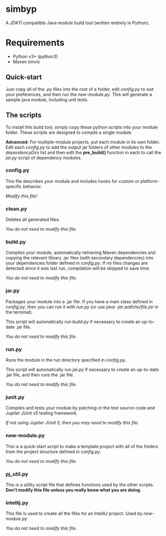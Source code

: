 # simbyp
A JDK11 compatible Java module build tool (written entirely in Python).

# Requirements
* Python v3+ (python3)
* Maven (mvn)

## Quick-start
Just copy all of the *.py* files into the root of a folder, edit *config.py* to suit your preferences, and then run the *new-module.py*. This will generate a sample java module, including unit tests.

## The scripts
To install this build tool, simply copy these python scripts into your module folder. These scripts are designed to compile a single module. 

**Advanced:** For multiple-module projects, put each module in its own folder. Edit each *config.py* to add the output jar folders of other modules to the *dependencyDirs* list and then edit the **pre_build()** function in each to call the *jar.py* script of dependency modules.

### config.py
This file describes your module and includes hooks for custom or platform-specific behavior. 

*Modify this file!*

### clean.py
Deletes all generated files. 

*You do not need to modify this file.*

### build.py
Compiles your module, automatically retrieving Maven dependencies and copying the relevant library .jar files (with secondary dependencies) into your dependencies folder defined in *config.py*. If no files changes are detected since it was last run, compilation will be skipped to save time. 

*You do not need to modify this file.*

### jar.py
Packages your module into a .jar file. If you have a main class defined in *config.py*, then you can run it with *run.py* (or use *java -jar path/to/file.jar* in the terminal). 

This script will automatically run *build.py* if necessary to create an up-to-date .jar file.

*You do not need to modify this file.*

### run.py
Runs the module in the run directory specified in *config.py*.

This script will automatically run *jar.py* if necessary to create an up-to-date .jar file, and then runs the .jar file.

*You do not need to modify this file.*

### junit.py
Compiles and tests your module by patching-in the test source-code and Jupiter JUnit v5 testing framework.

*If not using Jupiter JUnit 5, then you may need to modify this file.*

### new-module.py
This is a quick-start script to make a template project with all of the folders from the project structure defined in *config.py*.

*You do not need to modify this file.*

### pj_util.py
This is a utility script file that defines functions used by the other scripts. **Don't modify this file unless you really know what you are doing.**

### intellij.py
This file is used to create all the files for an IntelliJ project. Used by *new-module.py*

*You do not need to modify this file.*
